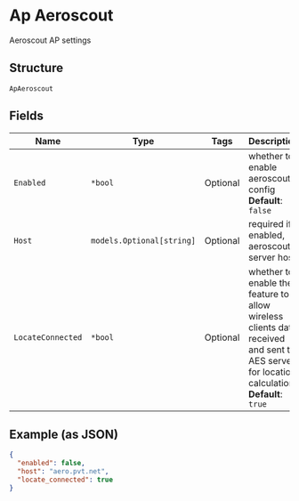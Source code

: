 
# Ap Aeroscout

Aeroscout AP settings

## Structure

`ApAeroscout`

## Fields

| Name | Type | Tags | Description |
|  --- | --- | --- | --- |
| `Enabled` | `*bool` | Optional | whether to enable aeroscout config<br>**Default**: `false` |
| `Host` | `models.Optional[string]` | Optional | required if enabled, aeroscout server host |
| `LocateConnected` | `*bool` | Optional | whether to enable the feature to allow wireless clients data received and sent to AES server for location calculation<br>**Default**: `true` |

## Example (as JSON)

```json
{
  "enabled": false,
  "host": "aero.pvt.net",
  "locate_connected": true
}
```

